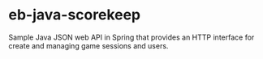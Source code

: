 # eb-java-scorekeep
Sample Java JSON web API in Spring that provides an HTTP interface for create and managing game sessions and users.

